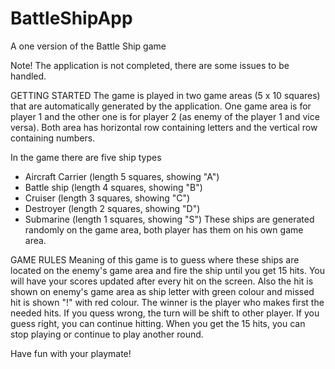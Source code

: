 # BattleShipApp
A one version of the Battle Ship game

Note! The application is not completed, there are some issues to be handled.

GETTING STARTED
The game is played in two game areas (5 x 10 squares) that are automatically generated by the application.
One game area is for player 1 and the other one is for player 2 (as enemy of the player 1 and vice versa).
Both area has horizontal row containing letters and the vertical row containing numbers.

In the game there are five ship types 
- Aircraft Carrier (length 5 squares, showing "A")
- Battle ship (length 4 squares, showing "B")
- Cruiser (length 3 squares, showing "C")
- Destroyer (length 2 squares, showing "D")
- Submarine (length 1 squares, showing "S")
These ships are generated randomly on the game area, both player has them on his own game area.

GAME RULES
Meaning of this game is to guess where these ships are located on the enemy's game area
and fire the ship until you get 15 hits.
You will have your scores updated after every hit on the screen.
Also the hit is shown on enemy's game area as ship letter with green colour 
and missed hit is shown "!" with red colour.
The winner is the player who makes first the needed hits.
If you quess wrong, the turn will be shift to other player.
If you guess right, you can continue hitting.
When you get the 15 hits, you can stop playing or continue to play another round.

Have fun with your playmate!


